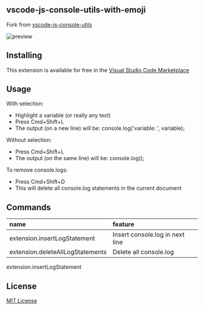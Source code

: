 ## vscode-js-console-utils-with-emoji

Fork from [vscode-js-console-utils](https://github.com/whtouche/vscode-js-console-utils)

![preview](https://i.imgur.com/0tiesd2.gif)

## Installing

This extension is available for free in the [Visual Studio Code Marketplace](https://marketplace.visualstudio.com/items?itemName=rimless-monokai.vscode-js-console-utils-with-emoji)

## Usage

With selection:

- Highlight a variable (or really any text)
- Press Cmd+Shift+L
- The output (on a new line) will be: console.log('variable: ', variable);

Without selection:

- Press Cmd+Shift+L
- The output (on the same line) will be: console.log();

To remove console.logs:

- Press Cmd+Shift+D
- This will delete all console.log statements in the current document

## Commands

| name                             | feature                         |
| :------------------------------- | :------------------------------ |
| extension.insertLogStatement     | Insert console.log in next line |
| extension.deleteAllLogStatements | Delete all console.log          |

extension.insertLogStatement

## License

[MIT License](LICENSE)
